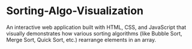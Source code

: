 # Sorting-Algo-Visualization
An interactive web application built with HTML, CSS, and JavaScript that visually demonstrates how various sorting algorithms (like Bubble Sort, Merge Sort, Quick Sort, etc.) rearrange elements in an array.
